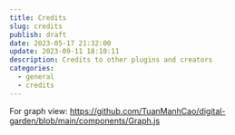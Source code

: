 ```yaml
---
title: Credits
slug: credits
publish: draft
date: 2023-05-17 21:32:00
update: 2023-09-11 18:10:11
description: Credits to other plugins and creators
categories:
  - general
  - credits
---
```


For graph view: https://github.com/TuanManhCao/digital-garden/blob/main/components/Graph.js
